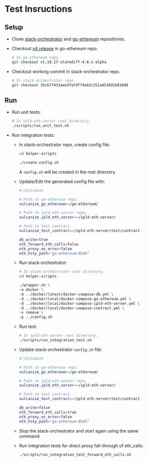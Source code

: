 # Test Insructions

## Setup

- Clone [stack-orchestrator](https://github.com/vulcanize/stack-orchestrator) and [go-ethereum](https://github.com/vulcanize/go-ethereum) repositories.

- Checkout [v4 release](https://github.com/vulcanize/go-ethereum/releases/tag/v1.10.17-statediff-4.0.1-alpha) in go-ethereum repo.
  ```bash
  # In go-ethereum repo.
  git checkout v1.10.17-statediff-4.0.1-alpha
  ```

- Checkout working commit in stack-orchestrator repo.
  ```bash
  # In stack-orchestrator repo.
  git checkout 35c677433aee5fafdf74eb3c251a453691b818d0
  ```

## Run

- Run unit tests:

  ```bash
  # In ipld-eth-server root directory.
  ./scripts/run_unit_test.sh
  ```

- Run integration tests:

  - In stack-orchestrator repo, create config file:

    ```bash
    cd helper-scripts

    ./create-config.sh
    ```

    A `config.sh` will be created in the root directory.

  - Update/Edit the generated config file with:

    ```bash
    #!/bin/bash

    # Path to go-ethereum repo.
    vulcanize_go_ethereum=~/go-ethereum/

    # Path to ipld-eth-server repo.
    vulcanize_ipld_eth_server=~/ipld-eth-server/

    # Path to test contract.
    vulcanize_test_contract=~/ipld-eth-server/test/contract

    db_write=true
    eth_forward_eth_calls=false
    eth_proxy_on_error=false
    eth_http_path="go-ethereum:8545"
      ```

  - Run stack-orchestrator:

    ```bash
    # In stack-orchestrator root directory.
    cd helper-scripts

    ./wrapper.sh \
    -e docker \
    -d ../docker/latest/docker-compose-db.yml \
    -d ../docker/local/docker-compose-go-ethereum.yml \
    -d ../docker/local/docker-compose-ipld-eth-server.yml \
    -d ../docker/local/docker-compose-contract.yml \
    -v remove \
    -p ../config.sh
    ```

  - Run test:

    ```bash
    # In ipld-eth-server root directory.
    ./scripts/run_integration_test.sh
    ```

  - Update stack-orchestrator `config.sh` file:

    ```bash
    #!/bin/bash

    # Path to go-ethereum repo.
    vulcanize_go_ethereum=~/go-ethereum/

    # Path to ipld-eth-server repo.
    vulcanize_ipld_eth_server=~/ipld-eth-server/

    # Path to test contract.
    vulcanize_test_contract=~/ipld-eth-server/test/contract

    db_write=false
    eth_forward_eth_calls=true
    eth_proxy_on_error=false
    eth_http_path="go-ethereum:8545"
    ```

  - Stop the stack-orchestrator and start again using the same command

  - Run integration tests for direct proxy fall-through of eth_calls:
    ```bash
    ./scripts/run_integration_test_forward_eth_calls.sh
    ```
